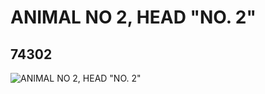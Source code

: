 # ANIMAL NO 2, HEAD "NO. 2"
## 74302
![ANIMAL NO 2, HEAD "NO. 2"](https://lc-www-live-s.legocdn.com/media/bricks/5/2/4656477.jpg)